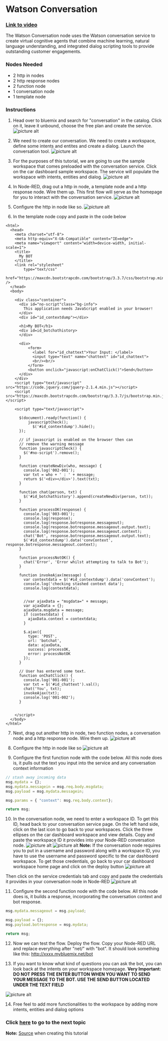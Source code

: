 # Watson Conversation
### [Link to video](https://youtu.be/UWbsEDmA9iw)

The Watson Conversation node uses the Watson conversation service to create virtual cognitive agents  that combine machine learning, natural language understanding, and integrated dialog scripting tools to provide outstanding customer engagements.

### Nodes Needed

* 2 http in nodes
* 2 http response nodes
* 2 function node
* 1 conversation node
* 1 template node

### Instructions

1. Head over to bluemix and search for "conversation" in the catalog. Click on it, leave it unbound, choose the free plan and create the service. 
![picture alt](https://github.ibm.com/L-Gamerman/NodeRedEducation/blob/master/Chapter%205%20-%20Watson%20%26%20Cognitive%20API%20Nodes/Conversation/images/Service.png "Service")

2. We need to create our conversation. We need to create a workspace, define some intents and entites and create a dialog. Launch the conversation tool.
![picture alt](https://github.ibm.com/L-Gamerman/NodeRedEducation/blob/master/Chapter%205%20-%20Watson%20%26%20Cognitive%20API%20Nodes/Conversation/images/Launch%20Tool.png "Launch")

3. For the purposes of this tutorial, we are going to use the sample workspace that comes preloaded with the conversation service. Click on the car dashboard sample workspace. The service will populate the workspace with intents, entities and dialog. 
![picture alt](https://github.ibm.com/L-Gamerman/NodeRedEducation/blob/master/Chapter%205%20-%20Watson%20%26%20Cognitive%20API%20Nodes/Conversation/images/Workspace%20Homepage.png "Car Dash")

4. In Node-RED, drag out a http in node, a template node and a http response node. Wire them up. This first flow will serve as the homepage for you to interact with the conversation service. 
![picture alt](https://github.ibm.com/L-Gamerman/NodeRedEducation/blob/master/Chapter%205%20-%20Watson%20%26%20Cognitive%20API%20Nodes/Conversation/images/Template%20Flow.png "Template Flow")
5. Configure the http in node like so. 
![picture alt](https://github.ibm.com/L-Gamerman/NodeRedEducation/blob/master/Chapter%205%20-%20Watson%20%26%20Cognitive%20API%20Nodes/Conversation/images/First%20HTTP%20In.png "First HTTP In")

6. In the template node copy and paste in the code below
```
<html>
  <head>
    <meta charset="utf-8">
    <meta http-equiv="X-UA-Compatible" content="IE=edge">
    <meta name="viewport" content="width=device-width, initial-scale=1">
    <title>
	  My BOT
	</title>
	<link rel="stylesheet"
        type="text/css"
        href="https://maxcdn.bootstrapcdn.com/bootstrap/3.3.7/css/bootstrap.min.css" />
  </head>
  <body>

    <div class="container">
      <div id="no-script"class="bg-info">
        This application needs JavaScript enabled in your browser!
      </div>
      <div id="id_contextdump"></div>

      <h1>My BOT</h1>
      <div id=id_botchathistory>
	  </div>
	  
	  <div>
	      <form>
            <label for="id_chattext">Your Input: </label>
            <input type="text" name="chattext" id="id_chattext">
            <br/><br/>
	      </form>
	      <button onclick="javascript:onChatClick()">Send</button>
	  </div>
    </div>
    <script type="text/javascript" src="https://code.jquery.com/jquery-2.1.4.min.js"></script>
    <script src="https://maxcdn.bootstrapcdn.com/bootstrap/3.3.7/js/bootstrap.min.js"></script>

    <script type="text/javascript">
    
      $(document).ready(function() {
          javascriptCheck();
          	$('#id_contextdump').hide();
      });

      // if javascript is enabled on the browser then can
      // remove the warning message
      function javascriptCheck() {
        $('#no-script').remove();
      }
      
      function createNewDiv(who, message) {
        console.log('002-001');  
        var txt = who + ' : ' + message;
        return $('<div></div>').text(txt);
      }

      function chat(person, txt) {
        $('#id_botchathistory').append(createNewDiv(person, txt));
      }    
      
      function processOK(response) {
        console.log('003-001');
        console.log(response);
        console.log(response.botresponse.messageout);
        console.log(response.botresponse.messageout.output.text);
        console.log(response.botresponse.messageout.context);
        chat('Bot', response.botresponse.messageout.output.text); 
        $('#id_contextdump').data('convContext', response.botresponse.messageout.context);
      }
      
      function processNotOK() {
        chat('Error', 'Error whilst attempting to talk to Bot');
      }
      
      function invokeAjax(message) {
        var contextdata = $('#id_contextdump').data('convContext');
        console.log('checking stashed context data');
        console.log(contextdata);
        
  
        //var ajaxData = "msgdata=" + message;
        var ajaxData = {};
        ajaxData.msgdata = message;
        if (contextdata) {
          ajaxData.context = contextdata;    
        }

        $.ajax({
          type: 'POST',
          url: 'botchat',
          data: ajaxData,
          success: processOK,
          error: processNotOK
        });
      }
          
      // User has entered some text.
      function onChatClick() {
        console.log('001-001');
        var txt = $('#id_chattext').val();
        chat('You', txt); 
        invokeAjax(txt);
        console.log('001-002');
      }
      
        
    </script>
  </body>
</html>
```

7. Next, drag out another http in node, two function nodes, a conversation node and a http response node. Wire them up.
![picture alt](https://github.ibm.com/L-Gamerman/NodeRedEducation/blob/master/Chapter%205%20-%20Watson%20%26%20Cognitive%20API%20Nodes/Conversation/images/Conversation%20Flow.png "Conversation Flow")

8. Configure the http in node like so
![picture alt](https://github.ibm.com/L-Gamerman/NodeRedEducation/blob/master/Chapter%205%20-%20Watson%20%26%20Cognitive%20API%20Nodes/Conversation/images/Second%20HTTP%20In.png "Second HTTP In")

9. Configure the first function node with the code below. All this node does is, it pulls out the text you input into the service and any conversation context information
```javascript
// stash away incoming data
msg.mydata = {};
msg.mydata.messagein = msg.req.body.msgdata;
msg.payload = msg.mydata.messagein;

msg.params = { "context": msg.req.body.context};

return msg;
```
10. In the conversation node, we need to enter a workspace ID. To get this ID, head back to your conversation service page. On the left hand side, click on the last icon to go back to your workspaces. Click the three ellipses on the car dashboard workspace and view details. Copy and paste the workspace ID it provides into your Node-RED conversation node. 
![picture alt](https://github.ibm.com/L-Gamerman/NodeRedEducation/blob/master/Chapter%205%20-%20Watson%20%26%20Cognitive%20API%20Nodes/Conversation/images/Workspace%20ID.png "Workspace ID") ![picture alt](https://github.ibm.com/L-Gamerman/NodeRedEducation/blob/master/Chapter%205%20-%20Watson%20%26%20Cognitive%20API%20Nodes/Conversation/images/Workspace%20ID%202.png "Workspace ID")
**Note:** If the conversation node requires you to put in a username and password along with a workspace ID, you have to use the username and password specific to the car dashboard workspace. To get those credentials, go back to your car dashboard workspace home page and click on the deploy button
![picture alt](https://github.ibm.com/L-Gamerman/NodeRedEducation/blob/master/Chapter%205%20-%20Watson%20%26%20Cognitive%20API%20Nodes/Conversation/images/Service%20Credentials%20Button.png "Deploy Button")

Then click on the service credentials tab and copy and paste the credentials it provides in your conversation node in Node-RED
![picture alt](https://github.ibm.com/L-Gamerman/NodeRedEducation/blob/master/Chapter%205%20-%20Watson%20%26%20Cognitive%20API%20Nodes/Conversation/images/Service%20Credentials.png "Serv Cred")

11. Configure the second function node with the code below. All this node does is, it builds a response, incorporating the conversation context and bot response.
```javascript
msg.mydata.messageout = msg.payload;

msg.payload = {};
msg.payload.botresponse = msg.mydata;

return msg;
```
12. Now we can test the flow. Deploy the flow. Copy your Node-RED URL and replace everything after "net/" with "bot". It should look something like this: http://xxxx.mybluemix.net/bot

13. If you want to know what kind of questions you can ask the bot, you can look back at the intents on your workspace homepage. **Very Important: DO NOT PRESS THE ENTER BUTTON WHEN YOU WANT TO SEND YOUR MESSAGE TO THE BOT. USE THE SEND BUTTON LOCATED UNDER THE TEXT FIELD**

![picture alt](https://github.ibm.com/L-Gamerman/NodeRedEducation/blob/master/Chapter%205%20-%20Watson%20%26%20Cognitive%20API%20Nodes/Conversation/images/Bot%20Output.png "Output")

14. Free feel to add more functionalities to the workspace by adding more intents, entities and dialog options


### Click [here](https://github.ibm.com/L-Gamerman/NodeRedEducation/tree/master/Chapter%205%20-%20Watson%20%26%20Cognitive%20API%20Nodes/Conversion) to go to the next topic

**Note:** [Source](https://github.com/watson-developer-cloud/node-red-labs/tree/master/basic_examples/conversation) when creating this tutorial



